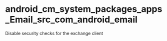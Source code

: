 android_cm_system_packages_apps_Email_src_com_android_email
===========================================================

Disable security checks for the exchange client
